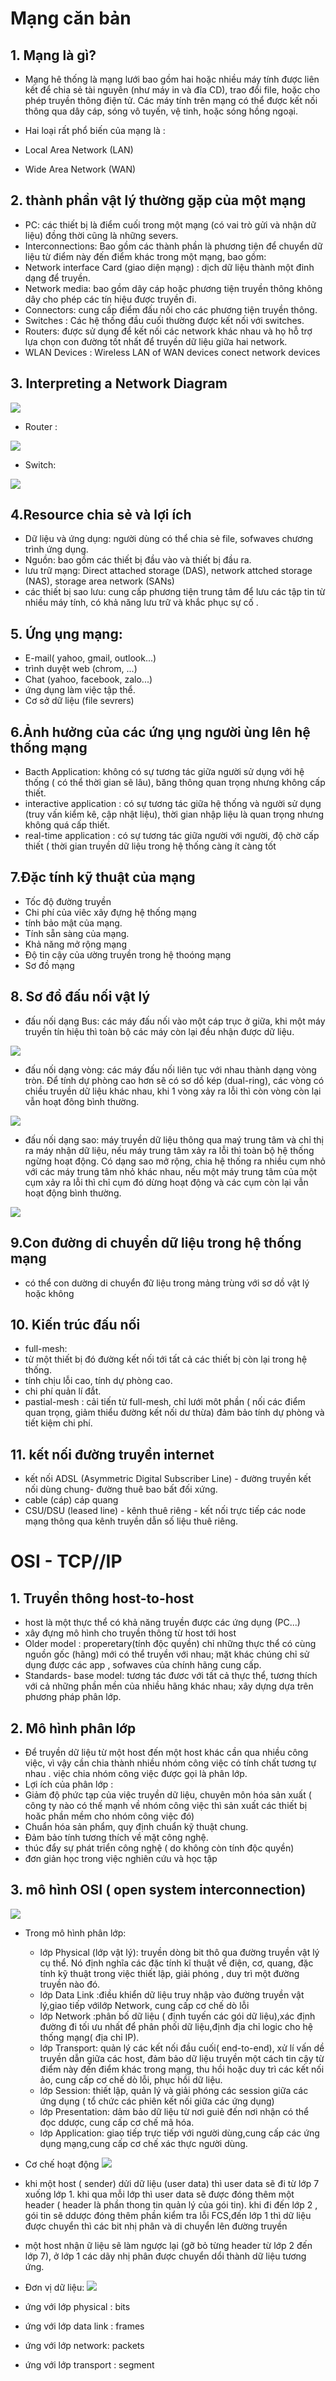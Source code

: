 # **Mạng căn bản**

## 1. Mạng là gì?

- Mạng hê thống là mạng lưới bao gồm hai hoặc nhiều máy tính được liên kết để chia sẻ tài nguyên (như máy in và đĩa CD), trao đổi file, hoặc cho phép truyền thông điện tử. Các máy tính trên mạng có thể được kết nối thông qua dây cáp, sóng vô tuyến, vệ tinh, hoặc sóng hồng ngoại.

- Hai loại rất phổ biến của mạng là :
 - Local Area Network (LAN)
 - Wide Area Network (WAN)
## 2. thành phần vật lý thường gặp của một mạng

- PC: các thiết bị là điểm cuối trong một mạng (có vai trò gửi và nhận dữ liệu) đồng thời cũng là những severs.
- Interconnections: Bao gồm các thành phần là phương tiện để chuyển dữ liệu từ điểm này đến điểm khác trong một mạng, bao gồm:
 - Network interface Card (giao diện mạng) : dịch dữ liệu thành một đinh dạng để truyền.
 - Network media: bao gồm dây cáp hoặc phương tiện truyền thông không dây cho phép các tín hiệu được truyền đi.
 - Connectors: cung cấp điểm đấu nối cho các phương tiện truyền thông.
- Switches : Các hệ thống đầu cuối thường được kết nối với switches.
- Routers: được sử dụng để kết nối các network khác nhau và họ hỗ trợ lựa chọn con đường tốt nhất để truyền dữ liệu giữa hai network.
- WLAN Devices : Wireless LAN of WAN devices conect network devices

## 3. Interpreting a Network Diagram

![](https://s-media-cache-ak0.pinimg.com/736x/1f/99/4f/1f994fc1ef103836bb36309c5e32e1a0.jpg)

- Router : 

![](http://ptgmedia.pearsoncmg.com/images/art_wilkins_nwdgcrint/elementLinks/thfig7_wilkins_network-diagram.jpg)

- Switch:

![](http://ptgmedia.pearsoncmg.com/images/art_wilkins_nwdgcrint/elementLinks/thfig1_wilkins_network-diagram.jpg)

## 4.Resource chia sẻ và lợi ích

- Dữ liệu và ứng dụng: người dùng có thể chia sẻ file, sofwaves chương trình ứng dụng.
- Nguồn: bao gồm các thiết bị đầu vào và thiết bị đầu ra.
- lưu trữ mạng: Direct attached storage (DAS), network attched storage (NAS), storage area network (SANs)
- các thiết bị sao lưu: cung cấp  phương tiện trung tâm để lưu các tập tin từ nhiều máy tính, có khả năng lưu trữ và khắc phục sự cố .
## 5. Ứng ụng mạng:

- E-mail( yahoo, gmail, outlook...)
- trình duyệt web (chrom, ...)
- Chat (yahoo, facebook, zalo...)
- ứng dụng làm việc tập thể.
- Cơ sở dữ liệu (file sevrers)

## 6.Ảnh hưởng của các ứng ụng người ùng lên hệ thống mạng

-  Bacth Application: không có sự tương tác giữa người sử dụng với hệ thống ( có thể thời gian sẽ lâu), băng thông quan trọng nhưng không cấp thiết.
- interactive application : có sự tương tác giữa hệ thống và người sử dụng (truy vấn kiểm kê, cập nhật liệu), thời gian nhập liệu là quan trọng nhưng không quá cấp thiết.
- real-time application : có sự tương tác giữa người với người, độ chờ cấp thiết ( thời gian truyền dữ liệu trong hệ thống càng ít càng tốt

## 7.Đặc tính kỹ thuật của mạng


- Tốc độ đường truyền
- Chi phí của viêc xây đựng hệ thống mạng
- tính bảo mật của mạng.
- Tính sẵn sàng của mạng.
- Khả năng mở rộng mạng
- Độ tin cậy của ường truyền trong hệ thoóng mạng
- Sơ đồ mạng

## 8. Sơ đồ đấu nối vật lý

- đấu nối dạng Bus: các máy đấu nối vào một cáp trục ở giữa, khi một máy truyền tín hiệu thì toàn bộ các máy còn lại đều nhận được dữ liệu.

![](http://echip.vietnamnetjsc.vn/2013/04/06/07/26/Network00202.png)



- đấu nối dạng vòng: các máy đấu nối liên tục với nhau thành dạng vòng tròn. Để tính dự phòng cao hơn sẽ có sơ dồ kép (dual-ring), các vòng có chiều truyền dữ liệu khác nhau, khi 1 vòng xảy ra lỗi thì còn vòng còn lại vẫn hoạt đông bình thường.

![](http://2.bp.blogspot.com/-6KrFRX0ehD0/VoHrhB1eXkI/AAAAAAAAAKA/CeyIJFBhB0s/s1600/vong.png)


- đấu nối dạng sao: máy truyền dữ liệu thông qua maý trung tâm và chỉ thị ra máy nhận dữ liệu, nếu máy trung tâm xảy ra lỗi thì toàn bộ hệ thống ngừng hoạt động. Có dạng sao mở rộng, chia hệ thống ra nhiều cụm nhỏ với các máy trung tâm nhỏ khác nhau, nếu một máy trung tâm của một cụm xảy ra lỗi thì chỉ cụm đó dừng hoạt động và các cụm còn lại vẫn hoạt động bình thường.

![](http://img.quantrimang.com/photos/image/092011/14/BitTorrent-1.jpg)

## 9.Con đường di chuyển dữ liệu trong hệ thống mạng
- có thể con dường di chuyển đữ liệu trong mảng trùng với sơ dồ vật lý hoặc không

## 10. Kiến trúc đấu nối
- full-mesh: 
 - từ một thiết bị đó đường kết nối tới tất cả các thiết bị còn lại trong hệ thống.
 - tính chịu lỗi cao, tính dự phòng cao.
 - chi phí quản lí đắt.
- pastial-mesh : cải tiến từ full-mesh, chỉ lưới môt phần ( nối các điểm quan trọng, giảm thiểu đường kết nối dư thừa) đảm bảo tính dự phòng và tiết kiệm chi phí.

## 11. kết nối đường truyền internet
- kết nối ADSL (Asymmetric Digital Subscriber Line) - đường truyền kết nối dùng chung- đường thuê bao bất đối xứng.
- cable (cáp)  cáp quang
- CSU/DSU  (leased line) - kênh thuê riêng - kết nối trực tiếp các node mạng thông qua kênh truyền dẫn số liệu thuê riêng.

 
# OSI - TCP//IP

## 1. Truyền thông host-to-host
- host là một thực thể có khả năng truyền được các ứng dụng (PC...)
-  xây đựng mô hình cho truyền thông từ host tới host
 - Older model : properetary(tính độc quyền) chỉ những thực thể có cùng nguồn gốc (hãng) mới có thể truyền với nhau; mặt khác chúng chỉ sử dụng được các app , sofwaves của chính hãng cung cấp.
 - Standards- base model: tương tác đươc với tất cả thực thể, tương thích với cả những phần mền của nhiều hãng khác nhau; xây dựng dựa trên phương pháp phân lớp.
 
## 2. Mô hình phân lớp
- Để truyền dữ liệu từ một host đến một host khác cần qua nhiều công việc, vì vậy cần chia thành nhiều nhóm công việc có tính chất tương tự nhau . việc chia nhóm công việc được gọi là phân lớp.
- Lợi ích của phân lớp :
 - Giảm độ phức tạp của việc truyền dữ liệu, chuyên môn hóa sản xuất ( công ty nào có thế mạnh về nhóm công việc thì sản xuất các thiết bị hoăc phần mềm cho nhóm công việc đó)
 - Chuẩn hóa sản phẩm, quy định chuẩn kỹ thuật chung.
 - Đảm bảo tính tương thích về mặt công nghệ.
 - thúc đẩy sự phát triển công nghệ ( do không còn tính độc quyền)
 - đơn giản học trong việc nghiên cứu và học tập
 
##  3. mô hình OSI ( open system interconnection)
![](http://tuhocmang.com/wp-content/uploads/2014/07/OSI.png)

- Trong mô hình phân lớp:
  - lớp Physical (lớp vật lý): truyền dòng bit thô qua đường truyền vật lý cụ thể. Nó định nghĩa các đặc tính kĩ thuật về điện, cơ, quang, đặc tính kỹ thuật trong việc thiết lập, giải phóng , duy trì một đường truyền nào đó.
  - lớp Data Link :điều khiển dữ liệu truy nhập vào đường truyền vật lý,giao tiếp vớilớp Network, cung cấp cơ chế dò lỗi
  - lớp Network :phân bố dữ liệu ( định tuyến các gói dữ liệu),xác định đường đi tối ưu nhất để phân phối dữ liệu,định địa chỉ logic cho hệ thống mạng( địa chỉ IP).
  - lớp Transport: quản lý các kết nối đầu cuối( end-to-end), xử lí vấn dề truyền dẫn giữa các host, đảm bảo dữ liệu truyền một cách tin cậy từ điểm này đến điểm khác trong mạng, thu hồi hoặc duy trì các kết nối ảo, cung cấp cơ chế dò lỗi, phục hồi dữ liệu.
  - lớp Session: thiết lập, quản lý và giải phóng các session giữa các ứng dụng ( tổ chức các phiên kết nối giữa các ứng dụng)
  - lớp Presentation: dảm bảo dữ liệu từ nơi guiẻ đến nơi nhận có thể đọc ddược, cung cấp cơ chế mã hóa.
  - lớp Application: giao tiếp trực tiếp với người dùng,cung cấp các ứng dụng mạng,cung cấp cơ chế xác thực người dùng.
  
 - Cơ chế hoạt động
 ![](http://tuhocmang.com/wp-content/uploads/2014/07/data.png)
  - khi một host ( sender) dửi dữ liệu (user data) thì user data sẽ đi từ lớp 7 xuống lớp 1. khi qua mỗi lớp thì user data sẽ được đóng thêm một header ( header là phần thong tin quản lý của gói tin). khi đi đến lớp 2 , gói tin sẽ ddược đóng thêm phần kiểm tra lỗi FCS,đến lớp 1 thì dữ liệu được chuyển thì các bit nhị phân và di chuyển lên đường truyền
 - một host nhận ữ liệu sẽ làm ngược lại  (gỡ bỏ từng header từ lớp 2 đến lớp 7), ở lớp 1 các dãy nhị phân được chuyển dổi thành dữ liệu tương ứng.
- Đơn vị dữ liệu:
![](http://tuhocmang.com/wp-content/uploads/2014/07/1.png)
 - ứng với lớp physical : bits
 - ứng với lớp data link : frames
 - ứng với lớp network: packets
 - ứng với lớp transport : segment
 
 
 

